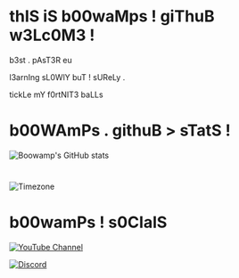 # thIS iS b00waMps ! giThuB w3Lc0M3 !

b3st . pAsT3R eu 

l3arnIng sL0WlY buT ! sUReLy . 

tickLe mY f0rtNIT3 baLLs

# b00WAmPs . githuB > sTatS !

![Boowamp's GitHub stats](https://github-readme-stats.vercel.app/api?username=boowampp&show_icons=true&theme=radical)

#  

![Timezone](https://img.shields.io/badge/Time%20in%20UK-GMT%2B0-green?style=for-the-badge)

# b00wamPs ! s0CIalS 

[![YouTube Channel](https://img.shields.io/badge/YouTube-Channel-red?style=for-the-badge&logo=youtube&logoColor=white)](https://www.youtube.com/channel/UCHh0D97D0U36fTbR0-BC-Gw)

[![Discord](https://img.shields.io/badge/Discord-boowamp-7289DA?style=for-the-badge&logo=discord&logoColor=white)](https://discord.com/users/842566547389153300)
